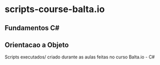 # scripts-course-balta.io
## Fundamentos C# 
## Orientacao a Objeto
Scripts executados/ criado durante as aulas feitas no curso Balta.io - C#
